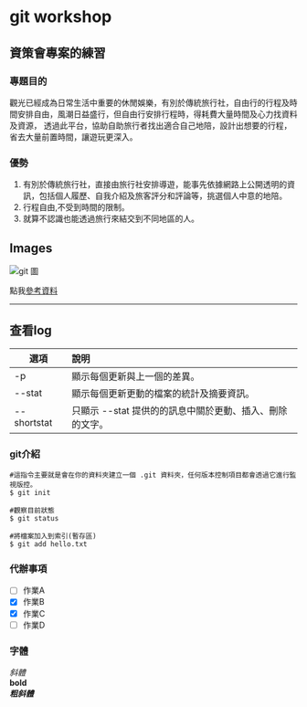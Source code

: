 # git workshop

## 資策會專案的練習 

### 專題目的
觀光已經成為日常生活中重要的休閒娛樂，有別於傳統旅行社，自由行的行程及時間安排自由，風潮日益盛行，但自由行安排行程時，得耗費大量時間及心力找資料及資源， 透過此平台，協助自助旅行者找出適合自己地陪，設計出想要的行程，省去大量前置時間，讓遊玩更深入。

### 優勢

1. 有別於傳統旅行社，直接由旅行社安排導遊，能事先依據網路上公開透明的資訊，包括個人履歷、自我介紹及旅客評分和評論等，挑選個人中意的地陪。
2. 行程自由,不受到時間的限制。
3. 就算不認識也能透過旅行來結交到不同地區的人。

## Images
![git 圖](http://wiki.csie.ncku.edu.tw/git_file_status.PNG)

 點我[參考資料](http://wiki.csie.ncku.edu.tw/git)

***
 ## 查看log

| 選項  | 說明 |
| ------------- |:-------------|
| -p     | 顯示每個更新與上一個的差異。     |
|--stat      | 顯示每個更新更動的檔案的統計及摘要資訊。     |
| --shortstat      | 只顯示 --stat 提供的的訊息中關於更動、插入、刪除的文字。     |

### git介紹

```bash=
#這指令主要就是會在你的資料夾建立一個 .git 資料夾，任何版本控制項目都會透過它進行監視版控。
$ git init  

#觀察目前狀態
$ git status

#將檔案加入到索引(暫存區)
$ git add hello.txt

```

### 代辦事項
- [ ] 作業A
- [x] 作業B
- [x] 作業C
- [ ] 作業D

### 字體
*斜體*<br>
**bold**<br>
***粗斜體***